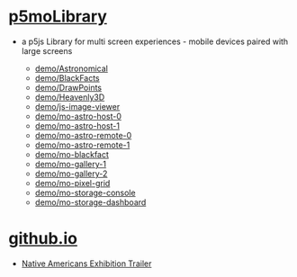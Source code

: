# [p5moLibrary](https://github.com/molab-itp/p5moLibrary)

- a p5js Library for multi screen experiences - mobile devices paired with large screens

  - [demo/Astronomical](demo/Astronomical?v=67)
  - [demo/BlackFacts](demo/BlackFacts?v=67)
  - [demo/DrawPoints](demo/DrawPoints?v=67)
  - [demo/Heavenly3D](demo/Heavenly3D?v=67)
  - [demo/js-image-viewer](demo/js-image-viewer?v=67)
  - [demo/mo-astro-host-0](demo/mo-astro-host-0?v=67)
  - [demo/mo-astro-host-1](demo/mo-astro-host-1?v=67)
  - [demo/mo-astro-remote-0](demo/mo-astro-remote-0?v=67)
  - [demo/mo-astro-remote-1](demo/mo-astro-remote-1?v=67)
  - [demo/mo-blackfact](demo/mo-blackfacts?v=67)
  - [demo/mo-gallery-1](demo/mo-gallery-1?v=67)
  - [demo/mo-gallery-2](demo/mo-gallery-2?v=67)
  - [demo/mo-pixel-grid](demo/mo-pixel-grid?v=67)
  - [demo/mo-storage-console](demo/mo-storage-console?v=67)
  - [demo/mo-storage-dashboard](demo/mo-storage-dashboard?v=67)

# [github.io](https://molab-itp.github.io/p5moLibrary/src?v=67)

- [Native Americans Exhibition Trailer](demo/BlackFacts?playlist=hpjNGTYvpxw)

<!--

  - [demo/mo-blackfacts-host](demo/mo-blackfacts-host?v=67)
  - [demo/mo-blackfacts-remote](demo/mo-blackfacts-remote?v=67)

# https://www.youtube.com/watch?v=hpjNGTYvpxw
# The Land Carries Our Ancestors: Contemporary Art by Native Americans Exhibition Trailer

 -->
